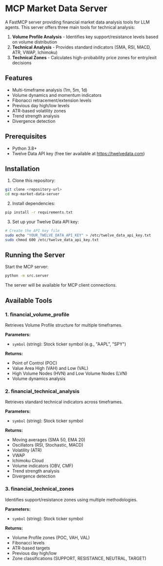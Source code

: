 # MCP Market Data Server

A FastMCP server providing financial market data analysis tools for LLM agents. This server offers three main tools for technical analysis:

1. **Volume Profile Analysis** - Identifies key support/resistance levels based on volume distribution
2. **Technical Analysis** - Provides standard indicators (SMA, RSI, MACD, ATR, VWAP, Ichimoku)
3. **Technical Zones** - Calculates high-probability price zones for entry/exit decisions

## Features

- Multi-timeframe analysis (1m, 5m, 1d)
- Volume dynamics and momentum indicators
- Fibonacci retracement/extension levels
- Previous day high/low levels
- ATR-based volatility zones
- Trend strength analysis
- Divergence detection

## Prerequisites

- Python 3.8+
- Twelve Data API key (free tier available at https://twelvedata.com)

## Installation

1. Clone this repository:
```bash
git clone <repository-url>
cd mcp-market-data-server
```

2. Install dependencies:
```bash
pip install -r requirements.txt
```

3. Set up your Twelve Data API key:
```bash
# Create the API key file
sudo echo "YOUR_TWELVE_DATA_API_KEY" > /etc/twelve_data_api_key.txt
sudo chmod 600 /etc/twelve_data_api_key.txt
```

## Running the Server

Start the MCP server:
```bash
python -m src.server
```

The server will be available for MCP client connections.

## Available Tools

### 1. financial_volume_profile

Retrieves Volume Profile structure for multiple timeframes.

**Parameters:**
- `symbol` (string): Stock ticker symbol (e.g., "AAPL", "SPY")

**Returns:**
- Point of Control (POC)
- Value Area High (VAH) and Low (VAL)
- High Volume Nodes (HVN) and Low Volume Nodes (LVN)
- Volume dynamics analysis

### 2. financial_technical_analysis

Retrieves standard technical indicators across timeframes.

**Parameters:**
- `symbol` (string): Stock ticker symbol

**Returns:**
- Moving averages (SMA 50, EMA 20)
- Oscillators (RSI, Stochastic, MACD)
- Volatility (ATR)
- VWAP
- Ichimoku Cloud
- Volume indicators (OBV, CMF)
- Trend strength analysis
- Divergence detection

### 3. financial_technical_zones

Identifies support/resistance zones using multiple methodologies.


**Parameters:**
- `symbol` (string): Stock ticker symbol

**Returns:**
- Volume Profile zones (POC, VAH, VAL)
- Fibonacci levels
- ATR-based targets
- Previous day high/low
- Zone classifications (SUPPORT, RESISTANCE, NEUTRAL, TARGET)


